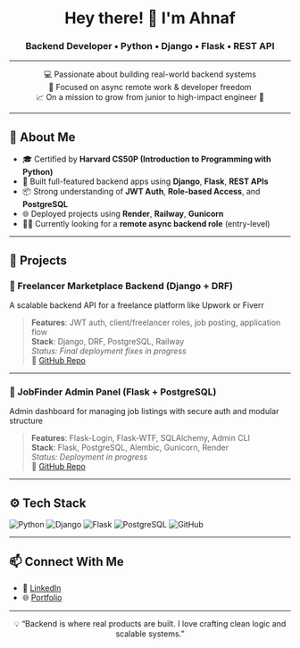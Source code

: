 <h1 align="center">Hey there! 👋 I'm Ahnaf</h1>
<h3 align="center">Backend Developer • Python • Django • Flask • REST API</h3>

---

<p align="center">
  💻 Passionate about building real-world backend systems <br/>
  🎯 Focused on async remote work & developer freedom <br/>
  📈 On a mission to grow from junior to high-impact engineer 🚀
</p>

---

## 🧠 About Me

- 🎓 Certified by **Harvard CS50P (Introduction to Programming with Python)**
- 🔧 Built full-featured backend apps using **Django**, **Flask**, **REST APIs**
- 📦 Strong understanding of **JWT Auth**, **Role-based Access**, and **PostgreSQL**
- 🌐 Deployed projects using **Render**, **Railway**, **Gunicorn**
- 🧑‍💻 Currently looking for a **remote async backend role** (entry-level)

---

## 🔨 Projects

### 📌 Freelancer Marketplace Backend (Django + DRF)  
A scalable backend API for a freelance platform like Upwork or Fiverr  
> **Features**: JWT auth, client/freelancer roles, job posting, application flow  
> **Stack**: Django, DRF, PostgreSQL, Railway  
> _Status: Final deployment fixes in progress_  
🔗 [GitHub Repo](https://github.com/itsahnafarafat/Freelancer-Marketplace-Backend-With-Django)

---

### 📌 JobFinder Admin Panel (Flask + PostgreSQL)  
Admin dashboard for managing job listings with secure auth and modular structure  
> **Features**: Flask-Login, Flask-WTF, SQLAlchemy, Admin CLI  
> **Stack**: Flask, PostgreSQL, Alembic, Gunicorn, Render  
> _Status: Deployment in progress_  
🔗 [GitHub Repo](https://github.com/itsahnafarafat/Website)

---

## ⚙️ Tech Stack

![Python](https://img.shields.io/badge/Python-3776AB?style=for-the-badge&logo=python&logoColor=white)
![Django](https://img.shields.io/badge/Django-092E20?style=for-the-badge&logo=django&logoColor=white)
![Flask](https://img.shields.io/badge/Flask-000000?style=for-the-badge&logo=flask&logoColor=white)
![PostgreSQL](https://img.shields.io/badge/PostgreSQL-316192?style=for-the-badge&logo=postgresql&logoColor=white)
![GitHub](https://img.shields.io/badge/GitHub-181717?style=for-the-badge&logo=github&logoColor=white)

---

## 📫 Connect With Me

- 🔗 [LinkedIn](https://www.linkedin.com/in/ahnaf-arafat-30189a357/)
- 🌐 [Portfolio](https://github.com/itsahnafarafat)

---

<p align="center">
  💡 “Backend is where real products are built. I love crafting clean logic and scalable systems.”  
</p>

